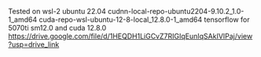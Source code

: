Tested on wsl-2 ubuntu 22.04 
cudnn-local-repo-ubuntu2204-9.10.2_1.0-1_amd64
cuda-repo-wsl-ubuntu-12-8-local_12.8.0-1_amd64
tensorflow for 5070ti sm12.0 and cuda 12.8.0 
https://drive.google.com/file/d/1HEQDH1LiGCvZ7RIGIqEunIqSAkIVIPaj/view?usp=drive_link 
